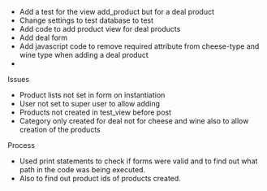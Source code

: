 - Add a test for the view add_product but for a deal product
- Change settings to test database to test
- Add code to add product view for deal products
- Add deal form
- Add javascript code to remove required attribute from cheese-type and wine type when adding a deal product
- 

Issues
- Product lists not set in form on instantiation
- User not set to super user to allow adding
- Products not created in test_view before post
- Category only created for deal not for cheese and wine also to allow creation of the products

Process 
- Used print statements to check if forms were valid and to find out what path in the code was being executed.
- Also to find out product ids of products created.
